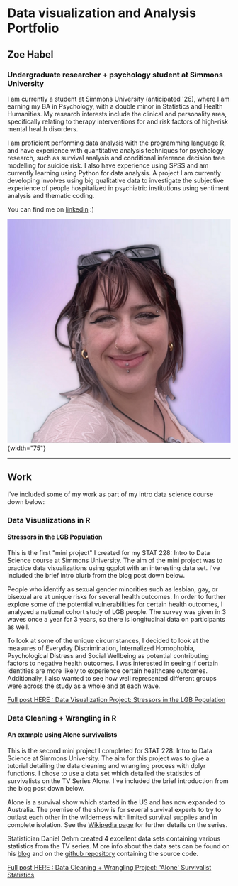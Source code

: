 # Data visualization and Analysis Portfolio

## Zoe Habel

### Undergraduate researcher + psychology student at Simmons University

I am currently a student at Simmons University (anticipated '26), where I am earning my BA in Psychology, with a double minor in Statistics and Health Humanities. My research interests include the clinical and personality area, specifically relating to therapy interventions for and risk factors of high-risk mental health disorders.

I am proficient performing data analysis with the programming language R, and have experience with quantitative analysis techniques for psychology research, such as survival analysis and conditional inference decision tree modelling for suicide risk. I also have experience using SPSS and am currently learning using Python for data analysis. A project I am currently developing involves using big qualitative data to investigate the subjective experience of people hospitalized in psychiatric institutions using sentiment analysis and thematic coding.

You can find me on [linkedin](https://www.linkedin.com/in/zoe-habel/) :)

![](profesh_pic.png){width="75"}

------------------------------------------------------------------------

## Work

I've included some of my work as part of my intro data science course down below:

### Data Visualizations in R

#### Stressors in the LGB Population

This is the first "mini project" I created for my STAT 228: Intro to Data Science course at Simmons University. The aim of the mini project was to practice data visualizations using ggplot with an interesting data set. I've included the brief intro blurb from the blog post down below.

People who identify as sexual gender minorities such as lesbian, gay, or bisexual are at unique risks for several health outcomes. In order to further explore some of the potential vulnerabilities for certain health outcomes, I analyzed a national cohort study of LGB people. The survey was given in 3 waves once a year for 3 years, so there is longitudinal data on participants as well.

To look at some of the unique circumstances, I decided to look at the measures of Everyday Discrimination, Internalized Homophobia, Psychological Distress and Social Wellbeing as potential contributing factors to negative health outcomes. I was interested in seeing if certain identities are more likely to experience certain healthcare outcomes. Additionally, I also wanted to see how well represented different groups were across the study as a whole and at each wave.

[Full post HERE : Data Visualization Project: Stressors in the LGB Population](https://github.com/habel1/data_viz_stressors_LGB/blob/main/Stressors%20in%20the%20LGB%20Population.md)

### Data Cleaning + Wrangling in R

#### An example using Alone survivalists

This is the second mini project I completed for STAT 228: Intro to Data Science at Simmons University. The aim for this project was to give a tutorial detailing the data cleaning and wrangling process with dplyr functions. I chose to use a data set which detailed the statistics of survivalists on the TV Series Alone. I've included the brief introduction from the blog post down below.

Alone is a survival show which started in the US and has now expanded to Australia. The premise of the show is for several survival experts to try to outlast each other in the wilderness with limited survival supplies and in complete isolation. See the [Wikipedia page](https://en.wikipedia.org/wiki/Alone_(TV_series)) for further details on the series.

Statistician Daniel Oehm created 4 excellent data sets containing various statistics from the TV series. M ore info about the data sets can be found on his [blog](https://gradientdescending.com/alone-r-package-datasets-from-the-survival-tv-series/) and on the [github repository](https://github.com/doehm/alone) containing the source code.

[Full post HERE : Data Cleaning + Wrangling Project: 'Alone' Survivalist Statistics](https://github.com/habel1/joy_of_wrangling_ALONE/blob/main/The%20Joys%20of%20Data%20Wrangling%3A%20A%20Tutorial%20using%20Stats%20from%20Alone%20Contestants.md)
